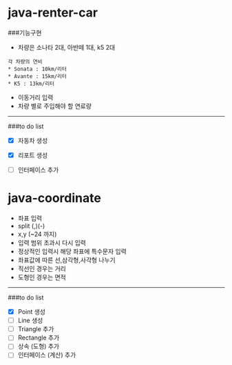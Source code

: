# java-renter-car
###기능구현
- 차량은 소나타 2대, 아반떼 1대, k5 2대
```
각 차량의 연비
* Sonata : 10km/리터
* Avante : 15km/리터
* K5 : 13km/리터

```
- 이동거리 입력
- 차량 별로 주입해야 할 연료량
-----
###to do list

- [x] 자동차 생성
- [x] 리포트 생성
- [ ] 인터페이스 추가



# java-coordinate
- 좌표 입력
- split (,)(-)
- x,y (~24 까지)
- 입력 범위 초과시 다시 입력
- 정상적인 입력시 해당 좌표에 특수문자 입력
- 좌표값에 따른 선,삼각형,사각형 나누기
- 직선인 경우는 거리
- 도형인 경우는 면적

-----
###to do list

- [X] Point 생성
- [ ] Line 생성
- [ ] Triangle 추가
- [ ] Rectangle 추가
- [ ] 상속 (도형) 추가
- [ ] 인터페이스 (계산) 추가
